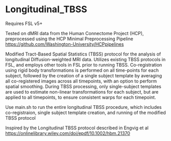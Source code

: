 # Longitudinal_TBSS

Requires FSL v5+

Tested on dMRI data from the Human Connectome Project (HCP), preprocessed using the HCP Minimal Preprocessing Pipeline 
https://github.com/Washington-University/HCPpipelines

Modified Tract-Based Spatial Statistics (TBSS) protocol for the analysis of longitudinal Diffusion-weighted MRI data. 
Utilizes existing TBSS protocols in FSL, and employs other tools in FSL prior to running TBSS. Co-registration using rigid body 
transformations is performed on all time-points for each subject, followed by the creation of a single subject template by averaging 
all co-registered images across all timepoints, with an option to perform spatial smoothing. During TBSS processing, only single-subject templates 
are used to estimate non-linear transformations for each subject, but are applied to all timepoints, to ensure consistent warps for each 
timepoint.

Use main.sh to run the entire longitudinal TBSS procedure, which includes co-registraion, single subject template creation, and running
of the modified TBSS protocol

Inspired by the Longitudinal TBSS protocol described in Engvig et al https://onlinelibrary.wiley.com/doi/epdf/10.1002/hbm.21370

